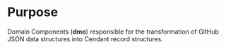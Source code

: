 # Purpose
Domain Components (**dmo**) responsible for the transformation of GitHub JSON data structures into Cendant record structures.
